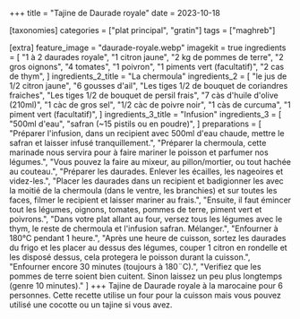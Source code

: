+++
title = "Tajine de Daurade royale"
date = 2023-10-18

[taxonomies]
categories = ["plat principal", "gratin"]
tags = ["maghreb"]

[extra]
feature_image = "daurade-royale.webp"
imagekit = true
ingredients = [
  "1 à 2 daurades royale",
  "1 citron jaune",
  "2 kg de pommes de terre",
  "2 gros oignons",
  "4 tomates",
  "1 poivron",
  "1 piments vert (facultatif)",
  "2 cas de thym",
]
ingredients_2_title = "La chermoula"
ingredients_2 = [
  "le jus de 1/2 citron jaune",
  "6 gousses d'ail",
  "Les tiges 1/2 de bouquet de coriandres fraiches",
  "Les tiges 1/2 de bouquet de persil frais",
  "7 càs d'huile d'olive (210ml)",
  "1 càc de gros sel",
  "1/2 càc de poivre noir",
  "1 càs de curcuma",
  "1 piment vert (facultatif)",
]
ingredients_3_title = "Infusion"
ingredients_3 = [
  "500ml d'eau",
  "safran (~15 pistils ou en poudre)",
]
preparations = [
  "Préparer l'infusion, dans un recipient avec 500ml d'eau chaude, mettre le safran et laisser infusé tranquillement.",
  "Préparer la chermoula, cette marinade nous servira pour à faire mariner le poisson et parfumer nos légumes.",
  "Vous pouvez la faire au mixeur, au pillon/mortier, ou tout hachée au couteau.",
  "Préparer les daurades. Enlever les écailles, les nageoires et videz-les.",
  "Placer les daurades dans un recipient et badigionner les avec la moitié de la chermoula (dans le ventre, les branchies) et sur toutes les faces, filmer le recipient et laisser mariner au frais.",
  "Ensuite, il faut émincer tout les légumes, oignons, tomates, pommes de terre, piment vert et poivrons.",
  "Dans votre plat allant au four, versez tous les légumes avec le thym, le reste de chermoula et l'infusion safran. Mélanger.",
  "Enfourner à 180°C pendant 1 heure.",
  "Après une heure de cuisson, sortez les daurades du frigo et les placer au dessus des légumes, couper 1 citron en rondelle et les disposé dessus, cela protegera le poisson durant la cuisson.",
  "Enfourner encore 30 minutes (toujours à 180¨C).",
  "Verifiez que les pommes de terre soient bien cuitent. Sinon laissez un peu plus longtemps (genre 10 minutes)."
]
+++
Tajine de Daurade royale à la marocaine pour 6 personnes. Cette recette utilise un four pour la cuisson mais vous pouvez utilisé une cocotte ou un tajine si vous avez.
